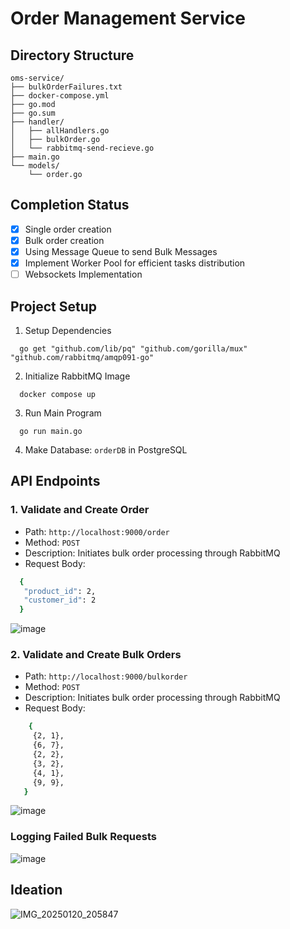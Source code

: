 # Order Management Service

## Directory Structure 
```
oms-service/
├── bulkOrderFailures.txt
├── docker-compose.yml
├── go.mod
├── go.sum
├── handler/
│   ├── allHandlers.go
│   ├── bulkOrder.go
│   └── rabbitmq-send-recieve.go
├── main.go
└── models/
    └── order.go
```

## Completion Status
- [x] Single order creation
- [x] Bulk order creation
- [x] Using Message Queue to send Bulk Messages
- [x] Implement Worker Pool for efficient tasks distribution
- [ ] Websockets Implementation

## Project Setup

1. Setup Dependencies
``` golang
  go get "github.com/lib/pq" "github.com/gorilla/mux" "github.com/rabbitmq/amqp091-go"
```
2. Initialize RabbitMQ Image
``` golang
  docker compose up
```
3. Run Main Program
``` golang
  go run main.go
```
4. Make Database: ``` orderDB ``` in PostgreSQL

## API Endpoints

### 1. **Validate and Create Order**
   - Path: `http://localhost:9000/order`
   - Method: `POST`
   - Description: Initiates bulk order processing through RabbitMQ
   - Request Body:
   ```sh
     {
      "product_id": 2,
      "customer_id": 2
     }
   ```
   ![image](https://github.com/user-attachments/assets/1b7b7e9c-b59f-42fb-8918-dfc3a638b1ec)


###  2. **Validate and Create Bulk Orders**
   - Path: `http://localhost:9000/bulkorder`
   - Method: `POST`
   - Description: Initiates bulk order processing through RabbitMQ
   - Request Body:
   ```sh
       {
      	{2, 1},
      	{6, 7},
      	{2, 2},
      	{3, 2},
      	{4, 1},
      	{9, 9},
      }
   ```
  ![image](https://github.com/user-attachments/assets/5a42a64a-647b-49e3-b599-5c1342352fa1)

### Logging Failed Bulk Requests
![image](https://github.com/user-attachments/assets/296c0038-d932-43fa-93ac-377a3952b986)

## Ideation
![IMG_20250120_205847](https://github.com/user-attachments/assets/8b3f6229-79bc-4a83-9e97-1ef85e645d39)
